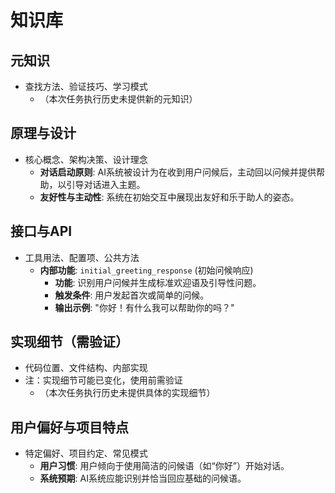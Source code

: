 # 知识库

## 元知识
- 查找方法、验证技巧、学习模式
    *   （本次任务执行历史未提供新的元知识）

## 原理与设计
- 核心概念、架构决策、设计理念
    *   **对话启动原则**: AI系统被设计为在收到用户问候后，主动回以问候并提供帮助，以引导对话进入主题。
    *   **友好性与主动性**: 系统在初始交互中展现出友好和乐于助人的姿态。

## 接口与API
- 工具用法、配置项、公共方法
    *   **内部功能**: `initial_greeting_response` (初始问候响应)
        *   **功能**: 识别用户问候并生成标准欢迎语及引导性问题。
        *   **触发条件**: 用户发起首次或简单的问候。
        *   **输出示例**: "你好！有什么我可以帮助你的吗？"

## 实现细节（需验证）
- 代码位置、文件结构、内部实现
- 注：实现细节可能已变化，使用前需验证
    *   （本次任务执行历史未提供具体的实现细节）

## 用户偏好与项目特点
- 特定偏好、项目约定、常见模式
    *   **用户习惯**: 用户倾向于使用简洁的问候语（如“你好”）开始对话。
    *   **系统预期**: AI系统应能识别并恰当回应基础的问候语。